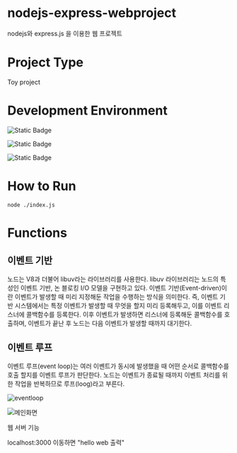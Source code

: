 # nodejs-express-webproject

nodejs와 express.js 을 이용한 웹 프로젝트

# Project Type

Toy project

# Development Environment

![Static Badge](https://img.shields.io/badge/nodejs-%23339933?style=for-the-badge&logo=nodedotjs&logoColor=white&link=https%3A%2F%2Fnodejs.org%2Fko)

![Static Badge](https://img.shields.io/badge/vscode-%235C2D91?style=for-the-badge&logo=visualstudiocode&logoColor=white&link=https%3A%2F%2Fcode.visualstudio.com%2F)

![Static Badge](https://img.shields.io/badge/git-%23F05032?style=for-the-badge&logo=git&logoColor=white&link=https%3A%2F%2Fgit-scm.com%2Fdownload%2Flinux)

# How to Run

```
node ./index.js
```

# Functions

## 이벤트 기반

노드는 V8과 더불어 libuv라는 라이브러리를 사용한다.
libuv 라이브러리는 노드의 특성인 이벤트 기반, 논 블로킹 I/O 모델을 구현하고 있다.
이벤트 기반(Event-driven)이란 이벤트가 발생할 때 미리 지정해둔 작업을 수행하는 방식을 의미한다.
즉, 이벤트 기반 시스템에서는 특정 이벤트가 발생할 때 무엇을 할지 미리 등록해두고, 이를 이벤트 리스너에 콜백함수를 등록한다.
이후 이벤트가 발생하면 리스너에 등록해둔 콜백함수를 호출하며, 이벤트가 끝난 후 노드는 다음 이벤트가 발생할 때까지 대기한다.

## 이벤트 루프

이벤트 루프(event loop)는 여러 이벤트가 동시에 발생했을 때 어떤 순서로 콜백함수를 호출 할지를 이벤트 루프가 판단한다.
노드는 이벤트가 종료될 때까지 이벤트 처리를 위한 작업을 반복하므로 루프(loog)라고 부른다.

![eventloop](https://github.com/namjaegyeong/nodejs-express-webproject/assets/57249939/da8ea7cb-fc71-4567-950f-562eee919f88)

![메인화면](https://github.com/namjaegyeong/nodejs-express-webproject/assets/57249939/5c841c5f-74e4-40a1-a8c1-4c30b0850c3c)

웹 서버 기능

localhost:3000 이동하면 "hello web 출력"
